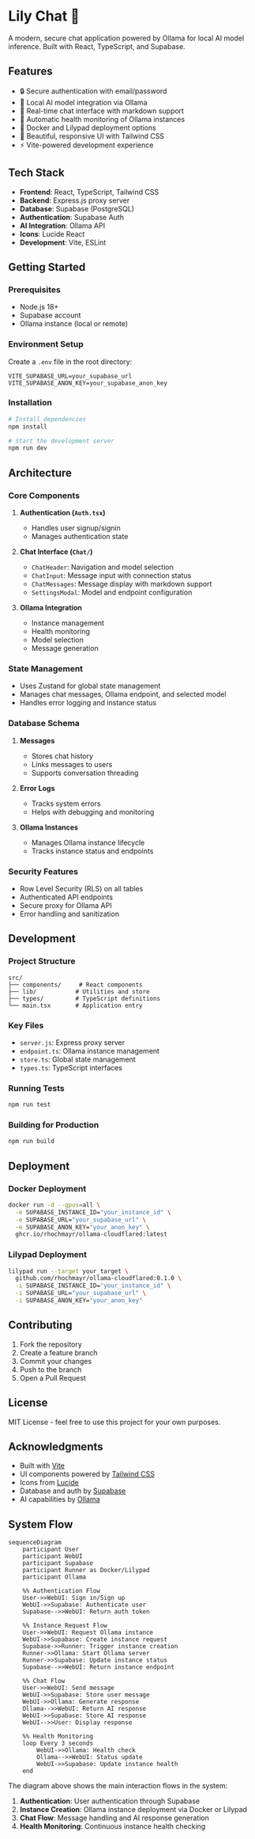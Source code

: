 # Lily Chat 🌸

A modern, secure chat application powered by Ollama for local AI model inference. Built with React, TypeScript, and Supabase.

## Features

- 🔒 Secure authentication with email/password
- 🤖 Local AI model integration via Ollama
- 💬 Real-time chat interface with markdown support
- 🔄 Automatic health monitoring of Ollama instances
- 🚀 Docker and Lilypad deployment options
- 🎨 Beautiful, responsive UI with Tailwind CSS
- ⚡ Vite-powered development experience

## Tech Stack

- **Frontend**: React, TypeScript, Tailwind CSS
- **Backend**: Express.js proxy server
- **Database**: Supabase (PostgreSQL)
- **Authentication**: Supabase Auth
- **AI Integration**: Ollama API
- **Icons**: Lucide React
- **Development**: Vite, ESLint

## Getting Started

### Prerequisites

- Node.js 18+
- Supabase account
- Ollama instance (local or remote)

### Environment Setup

Create a `.env` file in the root directory:

```env
VITE_SUPABASE_URL=your_supabase_url
VITE_SUPABASE_ANON_KEY=your_supabase_anon_key
```

### Installation

```bash
# Install dependencies
npm install

# Start the development server
npm run dev
```

## Architecture

### Core Components

1. **Authentication (`Auth.tsx`)**
   - Handles user signup/signin
   - Manages authentication state

2. **Chat Interface (`Chat/`)**
   - `ChatHeader`: Navigation and model selection
   - `ChatInput`: Message input with connection status
   - `ChatMessages`: Message display with markdown support
   - `SettingsModal`: Model and endpoint configuration

3. **Ollama Integration**
   - Instance management
   - Health monitoring
   - Model selection
   - Message generation

### State Management

- Uses Zustand for global state management
- Manages chat messages, Ollama endpoint, and selected model
- Handles error logging and instance status

### Database Schema

1. **Messages**
   - Stores chat history
   - Links messages to users
   - Supports conversation threading

2. **Error Logs**
   - Tracks system errors
   - Helps with debugging and monitoring

3. **Ollama Instances**
   - Manages Ollama instance lifecycle
   - Tracks instance status and endpoints

### Security Features

- Row Level Security (RLS) on all tables
- Authenticated API endpoints
- Secure proxy for Ollama API
- Error handling and sanitization

## Development

### Project Structure

```
src/
├── components/     # React components
├── lib/           # Utilities and store
├── types/         # TypeScript definitions
└── main.tsx       # Application entry
```

### Key Files

- `server.js`: Express proxy server
- `endpoint.ts`: Ollama instance management
- `store.ts`: Global state management
- `types.ts`: TypeScript interfaces

### Running Tests

```bash
npm run test
```

### Building for Production

```bash
npm run build
```

## Deployment

### Docker Deployment

```bash
docker run -d --gpus=all \
  -e SUPABASE_INSTANCE_ID="your_instance_id" \
  -e SUPABASE_URL="your_supabase_url" \
  -e SUPABASE_ANON_KEY="your_anon_key" \
  ghcr.io/rhochmayr/ollama-cloudflared:latest
```

### Lilypad Deployment

```bash
lilypad run --target your_target \
  github.com/rhochmayr/ollama-cloudflared:0.1.0 \
  -i SUPABASE_INSTANCE_ID="your_instance_id" \
  -i SUPABASE_URL="your_supabase_url" \
  -i SUPABASE_ANON_KEY="your_anon_key"
```

## Contributing

1. Fork the repository
2. Create a feature branch
3. Commit your changes
4. Push to the branch
5. Open a Pull Request

## License

MIT License - feel free to use this project for your own purposes.

## Acknowledgments

- Built with [Vite](https://vitejs.dev/)
- UI components powered by [Tailwind CSS](https://tailwindcss.com/)
- Icons from [Lucide](https://lucide.dev/)
- Database and auth by [Supabase](https://supabase.com/)
- AI capabilities by [Ollama](https://ollama.ai/)

## System Flow

```mermaid
sequenceDiagram
    participant User
    participant WebUI
    participant Supabase
    participant Runner as Docker/Lilypad
    participant Ollama

    %% Authentication Flow
    User->>WebUI: Sign in/Sign up
    WebUI->>Supabase: Authenticate user
    Supabase-->>WebUI: Return auth token

    %% Instance Request Flow
    User->>WebUI: Request Ollama instance
    WebUI->>Supabase: Create instance request
    Supabase->>Runner: Trigger instance creation
    Runner->>Ollama: Start Ollama server
    Runner->>Supabase: Update instance status
    Supabase-->>WebUI: Return instance endpoint

    %% Chat Flow
    User->>WebUI: Send message
    WebUI->>Supabase: Store user message
    WebUI->>Ollama: Generate response
    Ollama-->>WebUI: Return AI response
    WebUI->>Supabase: Store AI response
    WebUI-->>User: Display response

    %% Health Monitoring
    loop Every 3 seconds
        WebUI->>Ollama: Health check
        Ollama-->>WebUI: Status update
        WebUI->>Supabase: Update instance health
    end
```

The diagram above shows the main interaction flows in the system:

1. **Authentication**: User authentication through Supabase
2. **Instance Creation**: Ollama instance deployment via Docker or Lilypad
3. **Chat Flow**: Message handling and AI response generation
4. **Health Monitoring**: Continuous instance health checking